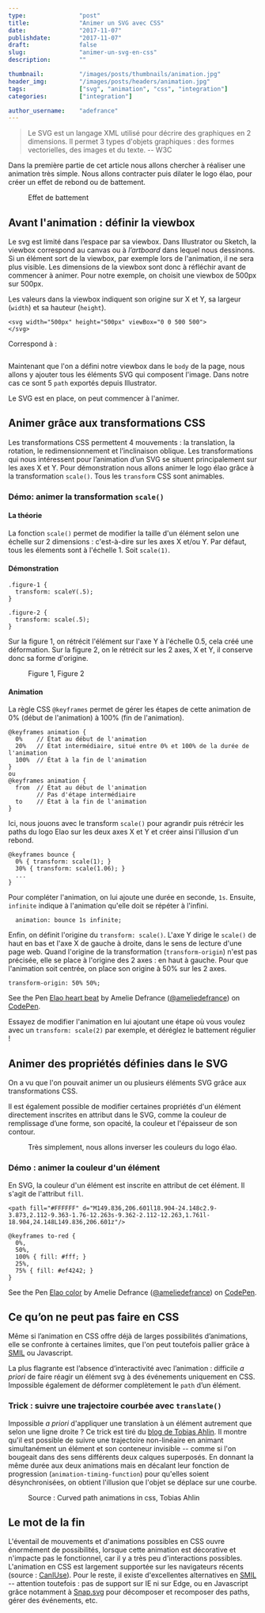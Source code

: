 ```yaml
---
type:               "post"
title:              "Animer un SVG avec CSS"
date:               "2017-11-07"
publishdate:        "2017-11-07"
draft:              false
slug:               "animer-un-svg-en-css"
description:        ""

thumbnail:          "/images/posts/thumbnails/animation.jpg"
header_img:         "/images/posts/headers/animation.jpg"
tags:               ["svg", "animation", "css", "integration"]
categories:         ["integration"]

author_username:    "adefrance"
---
```


> Le SVG est un langage XML utilisé pour décrire des graphiques en 2 dimensions. Il permet 3 types d'objets graphiques : des formes vectorielles, des images et du texte.  -- W3C

Dans la première partie de cet article nous allons chercher à réaliser une animation très simple. Nous allons contracter puis dilater le logo élao, pour créer un effet de rebond ou de battement.

<figure class="text-center">
    <img src="/images/posts/2017/svg/bounce.gif" alt="">
    <figcaption>Effet de battement</figcaption>
</figure>

## Avant l'animation : définir la viewbox

Le svg est limité dans l’espace par sa viewbox. Dans Illustrator ou Sketch, la viewbox correspond au canvas ou à _l’artboard_ dans lequel nous dessinons. Si un élément sort de la viewbox, par exemple lors de l'animation, il ne sera plus visible. Les dimensions de la viewbox sont donc à réfléchir avant de commencer à animer. Pour notre exemple, on choisit une viewbox de 500px sur 500px.

Les valeurs dans la viewbox indiquent son origine sur X et Y, sa largeur (`width`) et sa hauteur (`height`).

```
<svg width="500px" height="500px" viewBox="0 0 500 500">
</svg>
```

Correspond à :

<figure class="text-center">
    <img src="/images/posts/2017/svg/viewbox.svg" alt="">
</figure>

Maintenant que l'on a défini notre viewbox dans le `body` de la page, nous allons y ajouter tous les éléments SVG qui composent l'image. Dans notre cas ce sont 5 `path` exportés depuis Illustrator.

Le SVG est en place, on peut commencer à l'animer.

## Animer grâce aux transformations CSS

Les transformations CSS permettent 4 mouvements : la translation, la rotation, le redimensionnement et l’inclinaison oblique. Les transformations qui nous intéressent pour l’animation d’un SVG se situent principalement sur les axes X et Y. Pour démonstration nous allons animer le logo élao grâce à la transformation `scale()`. Tous les `transform` CSS sont animables.

### Démo: animer la transformation `scale()`
#### La théorie
La fonction `scale()` permet de modifier la taille d'un élément selon une échelle sur 2 dimensions : c'est-à-dire sur les axes X et/ou Y. Par défaut, tous les élements sont à l'échelle 1. Soit `scale(1)`.

#### Démonstration
```
.figure-1 {
  transform: scaleY(.5);
}

.figure-2 {
  transform: scale(.5);
}
```

Sur la figure 1, on rétrécit l'élément sur l'axe Y à l'échelle 0.5, cela créé une déformation. Sur la figure 2, on le rétrécit sur les 2 axes, X et Y, il conserve donc sa forme d'origine.

<figure class="text-center">
    <img src="/images/posts/2017/svg/scale.svg" alt="">
    <figcaption>Figure 1, Figure 2</figcaption>
</figure>

#### Animation
La règle CSS `@keyframes` permet de gérer les étapes de cette animation de 0% (début de l'animation) à 100% (fin de l'animation).

```
@keyframes animation {
  0%    // État au début de l'animation
  20%   // État intermédiaire, situé entre 0% et 100% de la durée de l'animation
  100%  // État à la fin de l'animation
}
ou
@keyframes animation {
  from  // État au début de l'animation
        // Pas d'étape intermédiaire
  to    // État à la fin de l'animation
}
```

Ici, nous jouons avec le transform `scale()` pour agrandir puis rétrécir les paths du logo Elao sur les deux axes X et Y et créer ainsi l'illusion d'un rebond.
```
@keyframes bounce {
  0% { transform: scale(1); }
  30% { transform: scale(1.06); }
  ...
}
```

Pour compléter l'animation, on lui ajoute une durée en seconde, `1s`. Ensuite, `infinite` indique à l'animation qu'elle doit se répéter à l'infini.

```
  animation: bounce 1s infinite;
```

Enfin, on définit l'origine du `transform: scale()`. L'axe Y dirige le `scale()` de haut en bas et l'axe X de gauche à droite, dans le sens de lecture d'une page web. Quand l'origine de la transformation (`transform-origin`) n'est pas précisée, elle se place à l'origine des 2 axes : en haut à gauche. Pour que l'animation soit centrée, on place son origine à 50% sur les 2 axes.

```
transform-origin: 50% 50%;
```
<p data-height="345" data-theme-id="0" data-slug-hash="PKNZvq" data-default-tab="css,result" data-user="ameliedefrance" data-embed-version="2" data-pen-title="Elao heart beat" class="codepen">See the Pen <a href="https://codepen.io/ameliedefrance/pen/PKNZvq/">Elao heart beat</a> by Amelie Defrance (<a href="https://codepen.io/ameliedefrance">@ameliedefrance</a>) on <a href="https://codepen.io">CodePen</a>.</p>
<script async src="https://production-assets.codepen.io/assets/embed/ei.js"></script>

Essayez de modifier l'animation en lui ajoutant une étape où vous voulez avec un `transform: scale(2)` par exemple, et déréglez le battement régulier !

## Animer des propriétés définies dans le SVG

On a vu que l'on pouvait animer un ou plusieurs éléments SVG grâce aux transformations CSS.

Il est également possible de modifier certaines propriétés d'un élément directement inscrites en attribut dans le SVG, comme la couleur de remplissage d’une forme, son opacité, la couleur et l'épaisseur de son contour.

<figure class="text-center">
    <img src="/images/posts/2017/svg/color.gif" alt="">
    <figcaption>Très simplement, nous allons inverser les couleurs du logo élao.</figcaption>
</figure>

### Démo : animer la couleur d'un élément
En SVG, la couleur d'un élément est inscrite en attribut de cet élément. Il s'agit de l'attribut `fill`.

```
<path fill="#FFFFFF" d="M149.836,206.601l18.904-24.148c2.9-3.873,2.112-9.363-1.76-12.263s-9.362-2.112-12.263,1.761l-18.904,24.148L149.836,206.601z"/>
```

```
@keyframes to-red {
  0%,
  50%,
  100% { fill: #fff; }
  25%,
  75% { fill: #ef4242; }
}
```

<p data-height="345" data-theme-id="0" data-slug-hash="NvNWxB" data-default-tab="css,result" data-user="ameliedefrance" data-embed-version="2" data-pen-title="Elao color" class="codepen">See the Pen <a href="https://codepen.io/ameliedefrance/pen/NvNWxB/">Elao color</a> by Amelie Defrance (<a href="https://codepen.io/ameliedefrance">@ameliedefrance</a>) on <a href="https://codepen.io">CodePen</a>.</p>
<script async src="https://production-assets.codepen.io/assets/embed/ei.js"></script>

## Ce qu’on ne peut pas faire en CSS

Même si l’animation en CSS offre déjà de larges possibilités d’animations, elle se confronte à certaines limites, que l'on peut toutefois pallier grâce à [SMIL](https://fr.wikipedia.org/wiki/Synchronized_Multimedia_Integration_Language) ou Javascript.

La plus flagrante est l’absence d’interactivité avec l’animation : difficile _a priori_ de faire réagir un élément svg à des événements uniquement en CSS. Impossible également de déformer complètement le `path` d’un élément.

### Trick : suivre une trajectoire courbée avec `translate()`

Impossible _a priori_ d'appliquer une translation à un élément autrement que selon une ligne droite ?
Ce trick est tiré du [blog de Tobias Ahlin](http://tobiasahlin.com/blog/curved-path-animations-in-css/). Il montre qu'il est possible de suivre une trajectoire non-linéaire en animant simultanément un élément et son conteneur invisible -- comme si l'on bougeait dans des sens différents deux calques superposés. En donnant la même durée aux deux animations mais en décalant leur fonction de progression (`animation-timing-function`) pour qu'elles soient désynchronisées, on obtient l'illusion que l'objet se déplace sur une courbe.

<figure class="text-center">
    <img src="/images/posts/2017/svg/curve.gif" alt="">
    <figcaption>Source : Curved path animations in css, Tobias Ahlin</figcaption>
</figure>

## Le mot de la fin

L'éventail de mouvements et d'animations possibles en CSS ouvre énormément de possibilités, lorsque cette animation est décorative et n'impacte pas le fonctionnel, car il y a très peu d'interactions possibles. L'animation en CSS est largement supportée sur les navigateurs récents (source : [CanIUse](https://caniuse.com/#search=svg)). Pour le reste, il existe d'excellentes alternatives en [SMIL](https://developer.mozilla.org/fr/docs/Web/SVG/SVG_animation_with_SMIL) -- attention toutefois : pas de support sur IE ni sur Edge, ou en Javascript grâce notamment à [Snap.svg](http://snapsvg.io/) pour décomposer et recomposer des paths, gérer des événements, etc.
